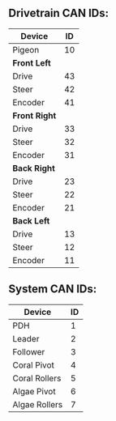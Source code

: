 ## Drivetrain CAN IDs:
| Device | ID |         
|----|----|             
| Pigeon | 10 |         
| **Front Left** | |   
| Drive | 43 | 
| Steer | 42 |
| Encoder | 41 |
| **Front Right** | |
| Drive | 33 |
| Steer | 32 |
| Encoder | 31 |
| **Back Right** | |
| Drive | 23 | 
| Steer | 22 | 
| Encoder | 21 |
| **Back Left** | |
| Drive | 13 | 
| Steer | 12 | 
| Encoder | 11 | 

## System CAN IDs: 
| Device | ID | 
|----|----|
| PDH | 1 |
| Leader | 2 | 
| Follower | 3 | 
| Coral Pivot | 4 |
| Coral Rollers | 5 | 
| Algae Pivot | 6 |
| Algae Rollers | 7 |